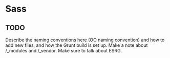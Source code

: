 # Sass

## TODO

Describe the naming conventions here (OO naming convention) and how to add new files, and how the Grunt build is set up. Make a note about /_modules and /_vendor. Make sure to talk about ESRG.


